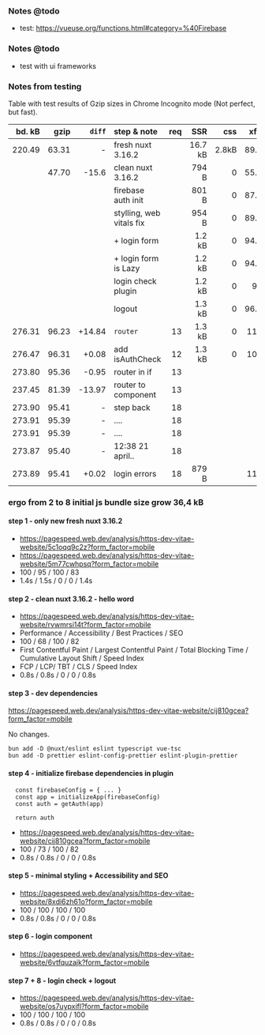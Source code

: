 ### Notes @todo

- test: https://vueuse.org/functions.html#category=%40Firebase

### Notes @todo

- test with ui frameworks

### Notes from testing

Table with test results of Gzip sizes in Chrome Incognito mode (Not perfect, but fast).

| bd. kB |  gzip | `diff` | step & note              | req |     SSR |   css | xfr. | res. |
| -----: | ----: | -----: | :----------------------- | --: | ------: | ----: | ---: | ---: |
| 220.49 | 63.31 |      - | fresh nuxt 3.16.2        |     | 16.7 kB | 2.8kB | 89.8 |  400 |
|        | 47.70 |  -15.6 | clean nuxt 3.16.2        |     |   794 B |     0 | 55.9 |  130 |
|        |       |        | firebase auth init       |     |   801 B |     0 | 87.6 |  285 |
|        |       |        | stylling, web vitals fix |     |   954 B |     0 | 89.4 |  296 |
|        |       |        | + login form             |     |  1.2 kB |     0 | 94.3 |  315 |
|        |       |        | + login form is Lazy     |     |  1.2 kB |     0 | 94.9 |  315 |
|        |       |        | login check plugin       |     |  1.2 kB |     0 |   96 |  316 |
|        |       |        | logout                   |     |  1.3 kB |     0 | 96.9 |  317 |
| 276.31 | 96.23 | +14.84 | `router`                 |  13 |  1.3 kB |     0 |  110 |  296 |
| 276.47 | 96.31 |  +0.08 | add isAuthCheck          |  12 |  1.3 kB |     0 |  109 |  296 |
| 273.80 | 95.36 |  -0.95 | router in if             |  13 |         |       |      |      |
| 237.45 | 81.39 | -13.97 | router to component      |  13 |         |       |      |      |
| 273.90 | 95.41 |      - | step back                |  18 |         |       |      |      |
| 273.91 | 95.39 |      - | ....                     |  18 |         |       |      |      |
| 273.91 | 95.39 |      - | ....                     |  18 |         |       |      |      |
| 273.87 | 95.40 |      - | 12:38 21 april..         |  18 |         |       |      |      |
| 273.89 | 95.41 |  +0.02 | login errors             |  18 |   879 B |       |  116 |  299 |

### ergo from 2 to 8 initial js bundle size grow 36,4 kB

#### step 1 - only new fresh nuxt 3.16.2

- https://pagespeed.web.dev/analysis/https-dev-vitae-website/5c1oqq9c2z?form_factor=mobile
- https://pagespeed.web.dev/analysis/https-dev-vitae-website/5m77cwhpsq?form_factor=mobile
- 100 / 95 / 100 / 83
- 1.4s / 1.5s / 0 / 0 / 1.4s

#### step 2 - clean nuxt 3.16.2 - hello word

- https://pagespeed.web.dev/analysis/https-dev-vitae-website/rvwmrsi14t?form_factor=mobile
- Performance / Accessibility / Best Practices / SEO
- 100 / 68 / 100 / 82
- First Contentful Paint / Largest Contentful Paint / Total Blocking Time / Cumulative Layout Shift / Speed Index
- FCP / LCP/ TBT / CLS / Speed Index
- 0.8s / 0.8s / 0 / 0 / 0.8s

#### step 3 - dev dependencies

https://pagespeed.web.dev/analysis/https-dev-vitae-website/cij810gcea?form_factor=mobile

No changes.

```
bun add -D @nuxt/eslint eslint typescript vue-tsc
bun add -D prettier eslint-config-prettier eslint-plugin-prettier
```

#### step 4 - initialize firebase dependencies in plugin

```
  const firebaseConfig = { ... }
  const app = initializeApp(firebaseConfig)
  const auth = getAuth(app)

  return auth
```

- https://pagespeed.web.dev/analysis/https-dev-vitae-website/cij810gcea?form_factor=mobile
- 100 / 73 / 100 / 82
- 0.8s / 0.8s / 0 / 0 / 0.8s

#### step 5 - minimal styling + Accessibility and SEO

- https://pagespeed.web.dev/analysis/https-dev-vitae-website/8xdi6zh61o?form_factor=mobile
- 100 / 100 / 100 / 100
- 0.8s / 0.8s / 0 / 0 / 0.8s

#### step 6 - login component

- https://pagespeed.web.dev/analysis/https-dev-vitae-website/6vtfquzajk?form_factor=mobile

#### step 7 + 8 - login check + logout

- https://pagespeed.web.dev/analysis/https-dev-vitae-website/os7uypxifl?form_factor=mobile
- 100 / 100 / 100 / 100
- 0.8s / 0.8s / 0 / 0 / 0.8s
